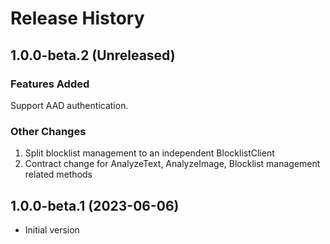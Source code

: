 # Release History

## 1.0.0-beta.2 (Unreleased)

### Features Added
Support AAD authentication.

### Other Changes
1. Split blocklist management to an independent BlocklistClient
2. Contract change for AnalyzeText, AnalyzeImage, Blocklist management related methods

## 1.0.0-beta.1 (2023-06-06)

- Initial version
